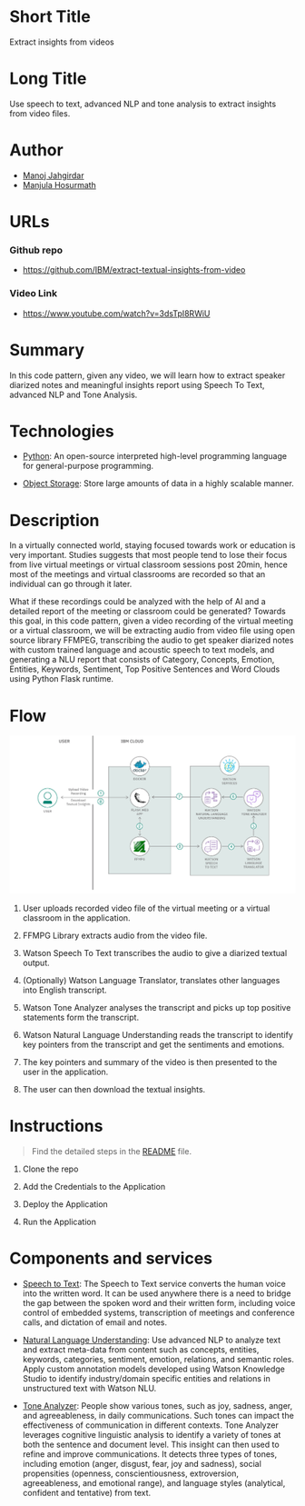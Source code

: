 # Short Title

Extract insights from videos

# Long Title

Use speech to text, advanced NLP and tone analysis to extract insights from video files.

# Author
* [Manoj Jahgirdar](https://www.linkedin.com/in/manoj-jahgirdar-6b5b33142/)
* [Manjula Hosurmath](https://www.linkedin.com/in/manjula-g-hosurmath-0b47031)

# URLs

### Github repo

* https://github.com/IBM/extract-textual-insights-from-video


### Video Link
* https://www.youtube.com/watch?v=3dsTpI8RWiU

# Summary

In this code pattern, given any video, we will learn how to extract speaker diarized notes and meaningful insights report using Speech To Text, advanced NLP and Tone Analysis.

# Technologies

* [Python](https://developer.ibm.com/technologies/python): An open-source interpreted high-level programming language for general-purpose programming.

* [Object Storage](https://developer.ibm.com/technologies/object-storage): Store large amounts of data in a highly scalable manner.

# Description

In a virtually connected world, staying focused towards work or education is very important. Studies suggests that most people tend to lose their focus from live virtual meetings or virtual classroom sessions post 20min, hence most of the meetings and virtual classrooms are recorded so that an individual can go through it later.

What if these recordings could be analyzed with the help of AI and a detailed report of the meeting or classroom could be generated? Towards this goal, in this code pattern, given a video recording of the virtual meeting or a virtual classroom, we will be extracting audio from video file using open source library FFMPEG, transcribing the audio to get speaker diarized notes with custom trained language and acoustic speech to text models, and generating a NLU report that consists of Category, Concepts, Emotion, Entities, Keywords, Sentiment, Top Positive Sentences and Word Clouds using Python Flask runtime.

# Flow

<!--add an image in this path-->
![architecture](doc/source/images/architecture.png)

1. User uploads recorded video file of the virtual meeting or a virtual classroom in the application.

2. FFMPG Library extracts audio from the video file.

3. Watson Speech To Text transcribes the audio to give a diarized textual output.

4. (Optionally) Watson Language Translator, translates other languages into English transcript.

5. Watson Tone Analyzer analyses the transcript and picks up top positive statements form the transcript.

6. Watson Natural Language Understanding reads the transcript to identify key pointers from the transcript and get the sentiments and emotions.

7. The key pointers and summary of the video is then presented to the user in the application.

8. The user can then download the textual insights.

# Instructions

> Find the detailed steps in the [README](https://github.com/IBM/extract-textual-insights-from-video/blob/master/README.md) file.


1. Clone the repo

2. Add the Credentials to the Application

3. Deploy the Application

4. Run the Application

# Components and services

* [Speech to Text](https://cloud.ibm.com/catalog/services/speech-to-text): The Speech to Text service converts the human voice into the written word. It can be used anywhere there is a need to bridge the gap between the spoken word and their written form, including voice control of embedded systems, transcription of meetings and conference calls, and dictation of email and notes.

* [Natural Language Understanding](https://cloud.ibm.com/catalog/services/natural-language-understanding): Use advanced NLP to analyze text and extract meta-data from content such as concepts, entities, keywords, categories, sentiment, emotion, relations, and semantic roles. Apply custom annotation models developed using Watson Knowledge Studio to identify industry/domain specific entities and relations in unstructured text with Watson NLU.

* [Tone Analyzer](https://cloud.ibm.com/catalog/services/tone-analyzer): People show various tones, such as joy, sadness, anger, and agreeableness, in daily communications. Such tones can impact the effectiveness of communication in different contexts. Tone Analyzer leverages cognitive linguistic analysis to identify a variety of tones at both the sentence and document level. This insight can then used to refine and improve communications. It detects three types of tones, including emotion (anger, disgust, fear, joy and sadness), social propensities (openness, conscientiousness, extroversion, agreeableness, and emotional range), and language styles (analytical, confident and tentative) from text.
